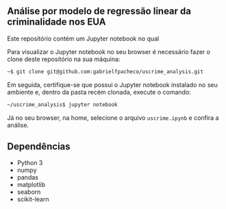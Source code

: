 ## Análise por modelo de regressão linear da criminalidade nos EUA

Este repositório contém um Jupyter notebook no qual

Para visualizar o Jupyter notebook no seu browser é necessário fazer o clone deste repositório na sua máquina:

```bash
~$ git clone git@github.com:gabrielfpacheco/uscrime_analysis.git
```

Em seguida, certifique-se que possui o Jupyter notebook instalado no seu ambiente e, dentro da pasta recém clonada, execute o comando:

```bash
~/uscrime_analysis$ jupyter notebook
```

Já no seu browser, na home, selecione o arquivo `uscrime.ipynb` e confira a análise.


Dependências
--------------
- Python 3
- numpy
- pandas
- matplotlib
- seaborn
- scikit-learn

